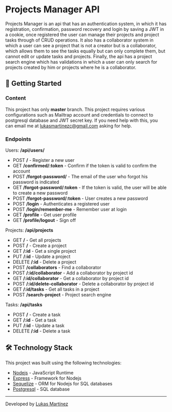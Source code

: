 # Projects Manager API

Projects Manager is an api that has an authentication system, in which it has registration, confirmation, password recovery and login by saving a JWT in a cookie, once registered the user can manage their projects and project tasks through of CRUD operations. It also has a collaborator system in which a user can see a project that is not a creator but is a collaborator, which allows them to see the tasks equally but can only complete them, but cannot edit or update tasks and projects. Finally, the api has a project search engine which has validations in which a user can only search for projects created by him or projects where he is a collaborator.

## 🚀 Getting Started

### Content

This project has only **master** branch. This project requires various configurations such as Mailtrap account and credentials to connect to postgresql database and JWT secret key. If you need help with this, you can email me at lukasmartinezc@gmail.com asking for help.

### Endpoints

Users: **/api/users/**

- POST **/** - Register a new user
- GET **/confirmed/:token** - Confirm if the token is valid to confirm the account
- POST **/forgot-password/** - The email of the user who forgot his password is indicated
- GET **/forgot-password/:token** - If the token is valid, the user will be able to create a new password
- POST **/forgot-password/:token** - User creates a new password
- POST **/login** - Authenticates a registered user
- POST **/login/remember-me** - Remember user at login
- GET **/profile** - Get user profile
- GET **/profile/logout** - Sign off

Projects: **/api/projects**

- GET **/** - Get all projects
- POST **/** - Create a project
- GET **/:id** - Get a single project
- PUT **/:id** - Update a project
- DELETE **/:id** - Delete a project
- POST **/collaborators** - Find a collaborator
- POST **/:id/collaborator** - Add a collaborator by project id
- GET **/:id/collaborator** - Get a collaborator by project id
- POST **/:id/delete-collaborator** - Delete a collaborator by project id
- GET **/:id/tasks** - Get all tasks in a project
- POST **/search-project** - Project search engine

Tasks: **/api/tasks**

- POST **/** - Create a task
- GET **/:id** - Get a task
- PUT **/:id** - Update a task
- DELETE **/:id** - Delete a task

## 🛠️ Technology Stack

This project was built using the following technologies:

- [Nodejs](https://nodejs.org/en/) - JavaScript Runtime
- [Express](https://expressjs.com/) - Framework for Nodejs
- [Sequelize](https://sequelize.org/) - ORM for Nodejs for SQL databases
- [Postgresql](https://www.postgresql.org/) - SQL database

---

Developed by [Lukas Martínez](https://github.com/LukasMartc)
